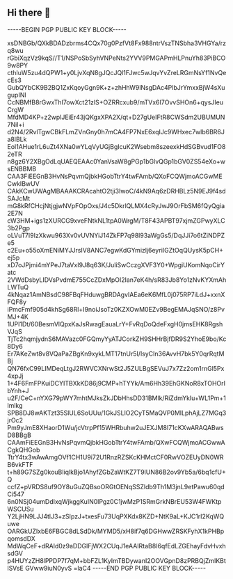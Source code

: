 ## Hi there 👋

-----BEGIN PGP PUBLIC KEY BLOCK-----

xsDNBGb/QXkBDADzbrms4CQx70g0PzfVt8Fx988ntrVszTNSbha3VHGYa/rzq8wu
rGbiXqzVz9kqS//T1/NSPoSbSyhVNPeNts2YVV9PMGAPmHLPnuYh83PiBCO9w8PY
cthluW5zu4dQPW1+y0LjvXqN8gJQcJQl1FJwc5wJqvYvZreLRGmNsYf1NvQecEs3
GubQYbCK9B2BQ1ZxKqoyGgn9K+z+zhHhW9lNsgDAc4PlbJrYmxxBjW4sXugupINl
CcNBMfB8rGwxThI7owXct21zlS+OZRRcxub9/mTVx6I7OvvSHOn6+qysJIeuCrgW
MfdMD4KP+z2wplJEiEr43jQKgxXPA2X/qt+D27gUeIFtR8CWSdm2UBUMUN7NiI+i
d2N4/2RvlTgwCBkFLmZVnGny0h7mCA4FP7NxE6xqIJc9WHxec7wlb6BR6Ja8lBLk
Eol1AHue1rL6uZt4XNa0wYLqVyUGjBgIcuK2Wsebm8szeexkHdSGBvud1FO82eTR
n8gz6Y2XBgOdLqUAEQEAAc0YanVsaW8gPGp1bGlvQGp1bGV0ZS54eXo+wsENBBMB
CAA3FiEEGnB3HvNsPqvmQjbkHGobTtrY4twFAmb/QXoFCQWjmoACGwMECwkIBwUV
CAkKCwUWAgMBAAAKCRAcahtO2tji3IwoC/4kN9Aq6zDRHBLz5N9EJ9f4sdSAJcMt
mG8kRfCHcjNtjgjwNVpFOpOxs/J4c5DkrlQLMX4cRyJwJ9OrFbSM6fQyQgia2E7N
cW3HM+igs1zXURCG9xveFNtkNL1tpA0WrgM/T8F43APBT97xjmZGPwyXLC3b2Pgp
oLVuT7I9IzXkwu963Xv0vUVNYiJ14ZkFP7q98l93aWgGs5/DqJJi7o6tZiNDPZe5
c2Eu+o55oXmENiMYJJrsIV8ANC7egwKdGYmizlj6eyriIGZtOqQUysK5pCH+ej5p
xD7oJPjmi4mYPeJ7taVxI9J8q63K/JuliSwCczgXVF3Y0+WpgiUKomNqoCirYatc
2VWdDsbyLIDVsPvdmE755CcZDxMpOI2Ian7eK4h/sR83Jb8Yo1zNvKYXmAhLWTuQ
4kNqaz1AmNBsdC98FBqFHduwgBRDAgvIAEa6eK6MfL0j075RP7iLdJ+xxnXFQF8y
iPmcFmf905d4khSg68Rl+I9noiJsoTz0KZXOwM0EZv9BegEMAJqSNO/z8PvMJ+4K
1UPl1Dt/60BesmVlQpxKaJsRwagEauaLrY+FvRqDoQdeFxgH0jmsEHK8RgshVJqS
TjTc2hqmjydnS6MAVazc0FGQmyYyATJCorkZH9SHHrBjfDR9S2YhoE9bo/Kc8Dy6
Er7AKeZwt8v8VQaPaZBgKn9xykLMT17tnUr5I/lsyCIn36AvvH7bk5Y0qrRqtMBj
QN76fxC99LIMDeqLtgJ2RWVCXNrwSt2J5ZULBgSEVuJ7x7Zz2om1rnGl5Px4xpJj
1+4F6FmFPKuiDCYITBXkKD86j9CMP+hTYYk/Am6Hh39EhGKNoR8xTOHOrIbYnh+J
u2F/CeC+nYXG79pWY7mhtMJksZkJDbHhsDD31BMlk/RiZdmYkIu+WL1Pm+1lmlkg
SPB8DJ8wAKTzt35SlUL6SoUUu/1GkJSLlO2CyT5MaQVP0MlLphAjLZ7MGq3jrOc2
Pm9yJmE8XHaorD1Wu/jcVtrpPf15WHRbuhw2uJEXJM8I71cKXwARAQABwsD8BBgB
CAAmFiEEGnB3HvNsPqvmQjbkHGobTtrY4twFAmb/QXwFCQWjmoACGwwACgkQHGob
TtrY4tx3wAwAmgOVf1CH1U9i72U1RnzRZSKcKHMctCF0RwVOZEUyDN0WRB6vkFTF
t+h89G7SZg0kouBIiqlkBjo1AhyfZGbZaWtKZ7T9lUN86B2ov9Yb5a/6bq1cfU+Q
ccfZ+pVRDS8uf9OY8uGuZQBsoORGtOENqSSZldb9Th1M3jnL9etPawu60qdCi547
6n0NSj04umDdIxqWjkggKuIN0lPgz0C1jwMzP1SRmGrkNBrEU53W4FWKtpWSCUSu
Y2LjHN9LJJ4tlJ3+zSIpzJ+txesFu73UqPXKdx8KZD+NtK9aL+KJC1rI2KqWQuwe
OARGkUZIxbE6FBGC8dLSdDk/MYMD5/xH8if7q6DGHwwZRSKFyhX1kPHBpqomsdDX
MdWqCeF+dRAld0z9aDDGlFjWX2CUqJ1eAAIRtaB8I6qfEdLZGEhayFdvHvxhsdGV
p4HUYzZH8lPPDP7f7qM+bbFZL1KyImTBDywanI2OOVGpnD8zPRBQjZmIKBtlSVsE
GVww9iuN0yvS
=laC4
-----END PGP PUBLIC KEY BLOCK-----

